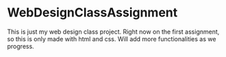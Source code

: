 # WebDesignClassAssignment
This is just my web design class project. Right now on the first assignment, so this is only made with html and css. Will add more functionalities as we progress. 
